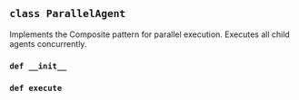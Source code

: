 ## `class ParallelAgent`

Implements the Composite pattern for parallel execution.
Executes all child agents concurrently.

### `def __init__`

### `def execute`

